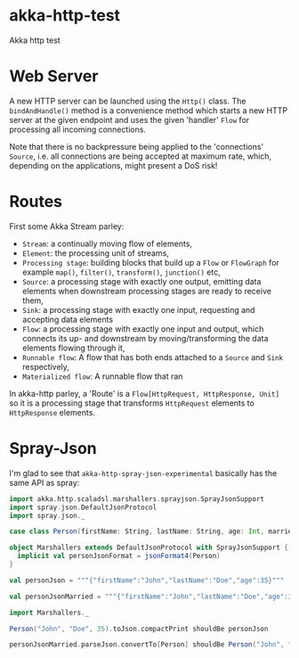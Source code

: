 akka-http-test
==============
Akka http test

# Web Server
A new HTTP server can be launched using the `Http()` class. The `bindAndHandle()` method is a convenience method which starts 
a new HTTP server at the given endpoint and uses the given 'handler' `Flow` for processing  all incoming connections. 

Note that there is no backpressure being applied to the 'connections' `Source`, i.e. all connections are being accepted 
at maximum rate, which, depending on the applications, might present a DoS risk!

# Routes
First some Akka Stream parley:

* `Stream`: a continually moving flow of elements, 
* `Element`: the processing unit of streams,
* `Processing stage`: building blocks that build up a `Flow` or `FlowGraph` for example `map()`, `filter()`, `transform()`, `junction()` etc,
* `Source`: a processing stage with exactly one output, emitting data elements when downstream processing stages are ready to receive them,
* `Sink`: a processing stage with exactly one input, requesting and accepting data elements
* `Flow`: a processing stage with exactly one input and output, which connects its up- and downstream by moving/transforming the data elements flowing through it,
* `Runnable flow`: A flow that has both ends attached to a `Source` and `Sink` respectively,
* `Materialized flow`: A runnable flow that ran

In akka-http parley, a 'Route' is a `Flow[HttpRequest, HttpResponse, Unit]` so it is a processing stage that transforms 
`HttpRequest` elements to `HttpResponse` elements. 

# Spray-Json
I'm glad to see that `akka-http-spray-json-experimental` basically has the same API as spray:

```scala
import akka.http.scaladsl.marshallers.sprayjson.SprayJsonSupport
import spray.json.DefaultJsonProtocol
import spray.json._

case class Person(firstName: String, lastName: String, age: Int, married: Option[Boolean] = None)

object Marshallers extends DefaultJsonProtocol with SprayJsonSupport {
  implicit val personJsonFormat = jsonFormat4(Person)
}

val personJson = """{"firstName":"John","lastName":"Doe","age":35}"""

val personJsonMarried = """{"firstName":"John","lastName":"Doe","age":35,"married":true}"""

import Marshallers._

Person("John", "Doe", 35).toJson.compactPrint shouldBe personJson

personJsonMarried.parseJson.convertTo[Person] shouldBe Person("John", "Doe", 35, Option(true))
```
